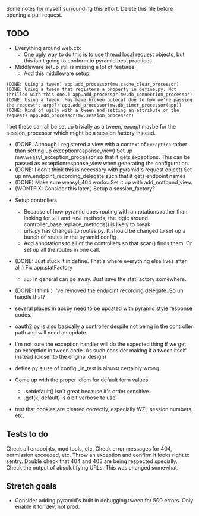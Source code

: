 Some notes for myself surrounding this effort. Delete this file before
opening a pull request.

TODO
----

* Everything around web.ctx
  - One ugly way to do this is to use thread local request objects, but this isn't going to conform to pyramid best practices.
* Middleware setup still is missing a lot of features:
  - Add this middleware setup:
```
(DONE: Using a tween) app.add_processor(mw.cache_clear_processor)
(DONE: Using a tween that registers a property in define.py. Not thrilled with this one.) app.add_processor(mw.db_connection_processor)
(DONE: Using a tween. May have broken polecat due to how we're passing the request's args?) app.add_processor(mw.db_timer_processor(app))
(DONE: Kind of ugily with a tween and setting an attribute on the request) app.add_processor(mw.session_processor)
```
I bet these can all be set up trivially as a tween, except maybe for the session_processor which might be a session factory instead.
  - (DONE. Although I registered a view with a context of `Exception` rather than setting up exceptionresponse_view) Set up mw.weasyl_exception_processor so that it gets exceptions. This can be passed as exceptionresponse_view when generating the configuration.
  - (DONE: I don't think this is necessary with pyramid's request object) Set up mw.endpoint_recording_delegate such that it gets endpoint names
  - (DONE) Make sure weasyl_404 works. Set it up with add_notfound_view.
  - (WONTFIX: Consider this later.) Setup a session_factory?

* Setup controllers
  - Because of how pyramid does routing with annotations rather than looking for `GET` and `POST` methods, the logic around controller_base.replace_methods() is likely to break
  - urls.py has changes to routes.py. It should be changed to set up a bunch of routes in the pyramid config
  - Add annotations to all of the controllers so that scan() finds them. Or set up all the routes in one call.
* (DONE: Just stuck it in define. That's where everything else lives after all.) Fix app.statFactory
  - `app` in general can go away. Just save the statFactory somewhere.
* (DONE: I think.) I've removed the endpoint recording delegate. So uh handle that?

* several places in api.py need to be updated with pyramid style response codes.

* oauth2.py is also basically a controller despite not being in the controller path and will need an update.

* I'm not sure the exception handler will do the expected thing if we get an exception in tween code. As such consider making it a tween itself instead (closer to the original design)

* define.py's use of config._in_test is almost certainly wrong.

* Come up with the proper idiom for default form values.
  - .setdefault() isn't great because it's order sensitive.
  - .get(k, default) is a bit verbose to use.

* test that cookies are cleared correctly, especially WZL session numbers, etc.

Tests to do
-----------

Check all endpoints, mod tools, etc.
Check error messages for 404, permission exceeded, etc.
Throw an exception and confirm it looks right to sentry.
Double check that 404 and 403 are being respected specially.
Check the output of absolutifying URLs. This was changed somewhat.

Stretch goals
-------------

* Consider adding pyramid's built in debugging tween for 500 errors. Only enable it for dev, not prod.
